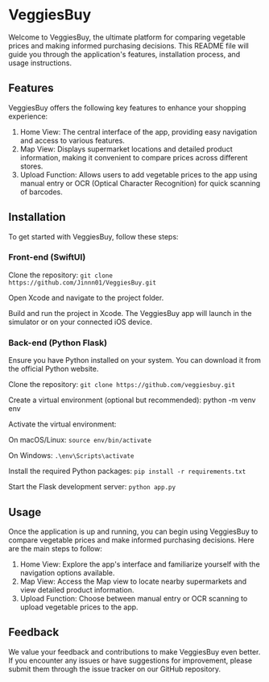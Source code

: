 # VeggiesBuy

Welcome to VeggiesBuy, the ultimate platform for comparing vegetable prices and making informed purchasing decisions. This README file will guide you through the application's features, installation process, and usage instructions.

## Features

VeggiesBuy offers the following key features to enhance your shopping experience:

1. Home View: The central interface of the app, providing easy navigation and access to various features.
2. Map View: Displays supermarket locations and detailed product information, making it convenient to compare prices across different stores.
3. Upload Function: Allows users to add vegetable prices to the app using manual entry or OCR (Optical Character Recognition) for quick scanning of barcodes.

## Installation
To get started with VeggiesBuy, follow these steps:

### Front-end (SwiftUI)
Clone the repository: `git clone https://github.com/Jinnn01/VeggiesBuy.git`

Open Xcode and navigate to the project folder.

Build and run the project in Xcode.
The VeggiesBuy app will launch in the simulator or on your connected iOS device.

### Back-end (Python Flask)
Ensure you have Python installed on your system. You can download it from the official Python website.

Clone the repository: `git clone https://github.com/veggiesbuy.git`

Create a virtual environment (optional but recommended): python -m venv env

Activate the virtual environment:

On macOS/Linux: `source env/bin/activate`

On Windows: `.\env\Scripts\activate`

Install the required Python packages: `pip install -r requirements.txt`

Start the Flask development server: `python app.py`

## Usage
Once the application is up and running, you can begin using VeggiesBuy to compare vegetable prices and make informed purchasing decisions. Here are the main steps to follow:
1. Home View: Explore the app's interface and familiarize yourself with the navigation options available.
2. Map View: Access the Map view to locate nearby supermarkets and view detailed product information.
3. Upload Function: Choose between manual entry or OCR scanning to upload vegetable prices to the app.

## Feedback
We value your feedback and contributions to make VeggiesBuy even better. If you encounter any issues or have suggestions for improvement, please submit them through the issue tracker on our GitHub repository.
